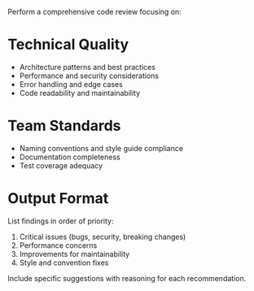 Perform a comprehensive code review focusing on:

# Technical Quality

- Architecture patterns and best practices
- Performance and security considerations
- Error handling and edge cases
- Code readability and maintainability

# Team Standards

- Naming conventions and style guide compliance
- Documentation completeness
- Test coverage adequacy

# Output Format

List findings in order of priority:

1. Critical issues (bugs, security, breaking changes)
2. Performance concerns
3. Improvements for maintainability
4. Style and convention fixes

Include specific suggestions with reasoning for each recommendation.
